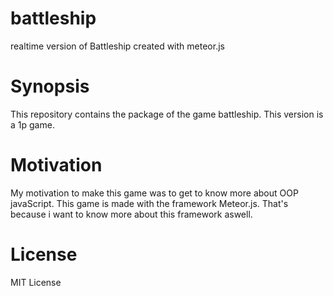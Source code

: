 # battleship
realtime version of Battleship created with meteor.js

# Synopsis
This repository contains the package of the game battleship. This version is a 1p game.

# Motivation
My motivation to make this game was to get to know more about OOP javaScript.
This game is made with the framework Meteor.js. That's because i want to know more about this framework aswell.

# License
MIT License
